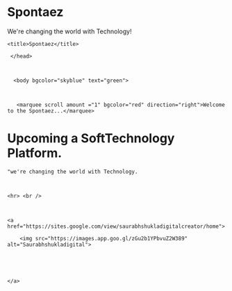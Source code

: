 # Spontaez
We're changing the world with Technology! 
<!DOCTYPE html>

<html>

<head>

    <title>Spontaez</title>

     </head>

    

      <body bgcolor="skyblue" text="green">

        

       <marquee scroll amount ="1" bgcolor="red" direction="right">Welcome to the Spontaez...</marquee>

<h1>Upcoming a SoftTechnology Platform.</h1>

    "we're changing the world with Technology.

    

    <hr> <br /> 

    

    <a href="https://sites.google.com/view/saurabhshukladigitalcreator/home">

        <img src="https://images.app.goo.gl/zGu2b1YPbvuZ2W389" alt="Saurabhshukladigital"> 

     

        

    </a>

    

   </head> 

   </html>

    

